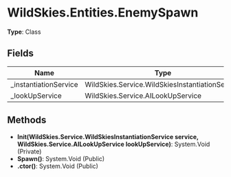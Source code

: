﻿# WildSkies.Entities.EnemySpawn

**Type**: Class

## Fields

| Name | Type | Access |
|------|------|--------|
| _instantiationService | WildSkies.Service.WildSkiesInstantiationService | Private |
| _lookUpService | WildSkies.Service.AILookUpService | Private |

## Methods

- **Init(WildSkies.Service.WildSkiesInstantiationService service, WildSkies.Service.AILookUpService lookUpService)**: System.Void (Private)
- **Spawn()**: System.Void (Public)
- **.ctor()**: System.Void (Public)

